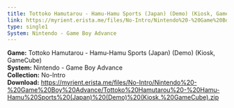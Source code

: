```yaml
---
title: Tottoko Hamutarou - Hamu-Hamu Sports (Japan) (Demo) (Kiosk, GameCube)
link: https://myrient.erista.me/files/No-Intro/Nintendo%20-%20Game%20Boy%20Advance/Tottoko%20Hamutarou%20-%20Hamu-Hamu%20Sports%20(Japan)%20(Demo)%20(Kiosk,%20GameCube).zip
type: single1
System: Nintendo - Game Boy Advance
---
```

<b>Game:</b> Tottoko Hamutarou - Hamu-Hamu Sports (Japan) (Demo) (Kiosk, GameCube)<br>
<b>System:</b> Nintendo - Game Boy Advance<br>
<b>Collection:</b> No-Intro<br>
<b>Download:</b> https://myrient.erista.me/files/No-Intro/Nintendo%20-%20Game%20Boy%20Advance/Tottoko%20Hamutarou%20-%20Hamu-Hamu%20Sports%20(Japan)%20(Demo)%20(Kiosk,%20GameCube).zip